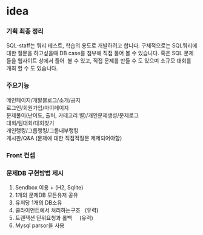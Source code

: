# idea
### 기획 최종 정리  
SQL-staff는 쿼리 테스트, 학습의 용도로 개발하려고 합니다. 구체적으로는 SQL쿼리에 대한 질문을 하고싶을때 DB case를 첨부해 직접 물어 볼 수 있습니다. 혹은 SQL 문제들을 웹사이트 상에서 풀어  볼 수 있고, 직접 문제를 만들 수 도 있으며 소규모 대회를 개최 할 수 도 있습니다.

### 주요기능
메인페이지/개발블로그/소개/공지  
로그인/회원가입/마이페이지  
문제풀이(난이도, 출처, 카테고리 별)/개인문제생성/문제로그  
대회/팀대회/대회찾기  
개인랭킹/그룹랭킹/그룹내부랭킹  
게시판/Q&A (문제에 대한 직접적질문 제제되어야함)

### Front 컨셉

### 문제DB 구현방법 제시
1. Sendbox 이용 + (H2, Sqlite)
2. 1개의 문제DB 모든유저 공유
3. 유저당 1개의 DB소유
4. 클라이언트에서 처리하는구조   (유력)
5. 트랜잭션 단위요청과 롤백     (유력)
6. Mysql parsor을 사용

